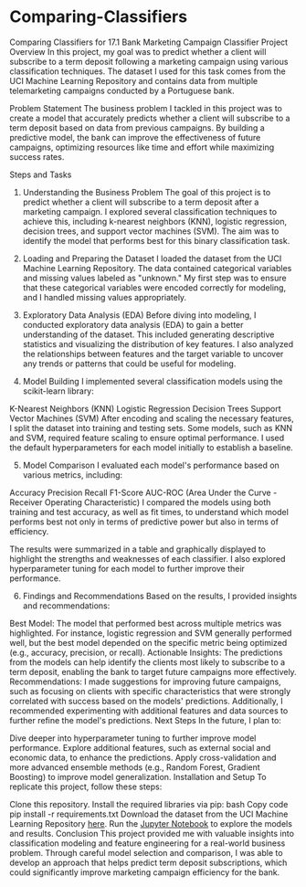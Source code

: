 # Comparing-Classifiers
Comparing Classifiers for 17.1
Bank Marketing Campaign Classifier
Project Overview
In this project, my goal was to predict whether a client will subscribe to a term deposit following a marketing campaign using various classification techniques. The dataset I used for this task comes from the UCI Machine Learning Repository and contains data from multiple telemarketing campaigns conducted by a Portuguese bank.

Problem Statement
The business problem I tackled in this project was to create a model that accurately predicts whether a client will subscribe to a term deposit based on data from previous campaigns. By building a predictive model, the bank can improve the effectiveness of future campaigns, optimizing resources like time and effort while maximizing success rates.

Steps and Tasks
1. Understanding the Business Problem
The goal of this project is to predict whether a client will subscribe to a term deposit after a marketing campaign. I explored several classification techniques to achieve this, including k-nearest neighbors (KNN), logistic regression, decision trees, and support vector machines (SVM). The aim was to identify the model that performs best for this binary classification task.

2. Loading and Preparing the Dataset
I loaded the dataset from the UCI Machine Learning Repository. The data contained categorical variables and missing values labeled as "unknown." My first step was to ensure that these categorical variables were encoded correctly for modeling, and I handled missing values appropriately.

3. Exploratory Data Analysis (EDA)
Before diving into modeling, I conducted exploratory data analysis (EDA) to gain a better understanding of the dataset. This included generating descriptive statistics and visualizing the distribution of key features. I also analyzed the relationships between features and the target variable to uncover any trends or patterns that could be useful for modeling.

4. Model Building
I implemented several classification models using the scikit-learn library:

K-Nearest Neighbors (KNN)
Logistic Regression
Decision Trees
Support Vector Machines (SVM)
After encoding and scaling the necessary features, I split the dataset into training and testing sets. Some models, such as KNN and SVM, required feature scaling to ensure optimal performance. I used the default hyperparameters for each model initially to establish a baseline.

5. Model Comparison
I evaluated each model's performance based on various metrics, including:

Accuracy
Precision
Recall
F1-Score
AUC-ROC (Area Under the Curve - Receiver Operating Characteristic)
I compared the models using both training and test accuracy, as well as fit times, to understand which model performs best not only in terms of predictive power but also in terms of efficiency.

The results were summarized in a table and graphically displayed to highlight the strengths and weaknesses of each classifier. I also explored hyperparameter tuning for each model to further improve their performance.

6. Findings and Recommendations
Based on the results, I provided insights and recommendations:

Best Model: The model that performed best across multiple metrics was highlighted. For instance, logistic regression and SVM generally performed well, but the best model depended on the specific metric being optimized (e.g., accuracy, precision, or recall).
Actionable Insights: The predictions from the models can help identify the clients most likely to subscribe to a term deposit, enabling the bank to target future campaigns more effectively.
Recommendations: I made suggestions for improving future campaigns, such as focusing on clients with specific characteristics that were strongly correlated with success based on the models' predictions. Additionally, I recommended experimenting with additional features and data sources to further refine the model's predictions.
Next Steps
In the future, I plan to:

Dive deeper into hyperparameter tuning to further improve model performance.
Explore additional features, such as external social and economic data, to enhance the predictions.
Apply cross-validation and more advanced ensemble methods (e.g., Random Forest, Gradient Boosting) to improve model generalization.
Installation and Setup
To replicate this project, follow these steps:

Clone this repository.
Install the required libraries via pip:
bash
Copy code
pip install -r requirements.txt
Download the dataset from the UCI Machine Learning Repository [here](data/bank-additional-full.csv).
Run the [Jupyter Notebook](prompt_III.ipynb) to explore the models and results.
Conclusion
This project provided me with valuable insights into classification modeling and feature engineering for a real-world business problem. Through careful model selection and comparison, I was able to develop an approach that helps predict term deposit subscriptions, which could significantly improve marketing campaign efficiency for the bank.
